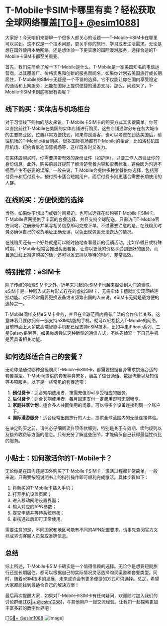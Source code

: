 # T-Mobile卡SIM卡哪里有卖？轻松获取全球网络覆盖[[TG💪+ @esim1088](https://t.me/s/esim1088)]

大家好！今天咱们来聊聊一个很多人都关心的话题——T-Mobile卡SIM卡在哪里可以买到。这不仅是一个技术问题，更关乎你的旅行、学习或者生活需求。无论是想在国外使用本地网络，还是想体验一下更实惠的国际漫游服务，选择合适的T-Mobile卡SIM卡都至关重要。

首先，我们先简单了解一下T-Mobile是什么。T-Mobile是一家美国知名的电信运营商，以其覆盖广、价格实惠和创新的服务而闻名。如果你计划去美国旅行或长期居住，T-Mobile的SIM卡无疑是一个不错的选择。它不仅能让你在国内享受稳定的通话和上网服务，还能在国际上提供便捷的漫游支持。那么，问题来了，T-Mobile卡SIM卡到底哪里有卖呢？

## 线下购买：实体店与机场柜台

对于习惯线下购物的朋友来说，T-Mobile卡SIM卡的购买方式其实很简单。你可以直接前往T-Mobile在美国的实体店铺进行购买。这些店铺通常分布在各大城市的主要商业区，位置非常方便找到。如果你是游客，也可以考虑在到达美国后，前往机场的T-Mobile柜台购买。很多国际机场都有T-Mobile的柜台，比如洛杉矶国际机场、纽约肯尼迪国际机场等，这样既省时又省力。

在实体店购买时，你需要携带有效的身份证件（如护照），以便工作人员验证你的身份信息。此外，购买前最好提前了解清楚套餐内容和资费标准，避免因为沟通不畅而产生不必要的误解。一般来说，T-Mobile会提供多种套餐供你选择，包括预付费卡和后付费卡。预付费卡适合短期用户，而后付费卡则更适合需要长期使用的人群。

## 在线购买：方便快捷的选择

当然，如果你不想出门或者时间紧迫，也可以选择在线购买T-Mobile卡SIM卡。T-Mobile官网提供了丰富的套餐选择，并且支持全球配送。只需访问T-Mobile官方网站，注册账号并填写相关信息即可完成下单。不过需要注意的是，在线购买时务必确保自己的收货地址正确无误，以免出现包裹无法送达的情况。

在线购买还有一个好处就是可以随时随地查看最新的促销活动。比如节假日或特殊时期，T-Mobile经常会推出优惠套餐，让你以更低的价格享受到更好的服务。而且通过线上渠道购买的话，还可以省去排队等待的时间，非常高效。

## 特别推荐：eSIM卡

除了传统的物理SIM卡之外，近年来兴起的eSIM卡也越来越受到人们的青睐。eSIM卡是一种嵌入式芯片形式存在的虚拟SIM卡，无需实体卡槽就能实现网络连接功能。对于经常需要更换设备或者频繁出国的人来说，eSIM卡无疑是最方便的选择之一。

T-Mobile同样支持eSIM卡业务，并且在全球范围内拥有广泛的合作伙伴关系。这意味着只要你拥有一部支持eSIM功能的手机，就可以轻松接入T-Mobile的网络。目前市面上大多数高端智能手机都已经支持eSIM技术，比如苹果iPhone系列、三星Galaxy系列等。如果你想尝试这种新型的通信方式，不妨先检查一下自己手机是否具备相关功能。

## 如何选择适合自己的套餐？

无论你是通过哪种途径购买T-Mobile卡SIM卡，都需要根据自身需求挑选合适的套餐类型。T-Mobile提供的套餐种类繁多，涵盖了语音通话、数据流量以及短信等多项服务。以下是一些常见的套餐选项：

1. **预付费卡**：适合短期使用者，按需充值即可享受相应的服务。
2. **后付费卡**：适合长期使用者，每月固定支付一定费用即可无限畅享。
3. **家庭共享计划**：适合多人共同使用的场景，可以将多个设备连接到同一个账户下。
4. **国际漫游服务**：适合经常出国旅行的人士，提供全球范围内的无缝连接体验。

在决定购买之前，请务必仔细阅读各项条款细则，特别是关于有效期、续约规则以及额外收费等方面的信息。只有充分了解这些细节，才能确保自己获得最佳性价比的服务。

## 小贴士：如何激活你的T-Mobile卡？

无论你是在国内还是国外购买了T-Mobile卡SIM卡，激活过程都非常简单。一般来说，只需要按照说明书上的指引操作即可顺利完成激活。具体步骤如下：

1. 将新买的T-Mobile卡插入手机；
2. 打开手机设置页面；
3. 进入移动网络设置界面；
4. 输入对应的APN参数；
5. 提交申请并等待系统审核；
6. 审核通过后即可正常使用。

需要注意的是，不同国家和地区可能有不同的APN配置要求，请事先查阅官方文档或咨询客服人员获取准确信息。

## 总结

综上所述，T-Mobile卡SIM卡确实是一个值得信赖的选择。无论你是想要短期旅行还是长期居住，都可以根据自己的实际情况灵活选择购买渠道和套餐类型。同时，随着eSIM技术的发展，未来或许会有更多便捷的方式可供选择。总之，希望大家都能找到最适合自己的解决方案！

最后再次提醒大家，如果对T-Mobile卡SIM卡有任何疑问，欢迎随时加入我们的讨论群组[[TG💪+ @esim1088](https://t.me/s/esim1088)]，与其他用户一起交流经验。让我们一起探索更加丰富多彩的数字世界吧！

[[TG💪+ @esim1088](https://t.me/s/esim1088) ![Image](https://i.postimg.cc/4NQfJmqS/Snipaste-2025-05-13-00-14-12.png)]